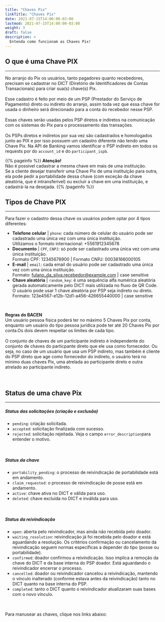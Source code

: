 ```yaml
---
title: "Chaves Pix"
linkTitle: "Chaves Pix"
date: 2021-07-15T14:00:00-03:00
lastmod: 2021-07-15T14:00:00-03:00
weight: 3
draft: false
description: >
  Entenda como funcionam as Chaves Pix!
---
```


## O que é uma Chave PIX
---

No arranjo do Pix os usuários, tanto pagadores quanto recebedores, precisam se cadastrar no DICT (Diretório de Identificadores de Contas Transacionais) para criar sua(s) chave(s) Pix. 
<br><br>
Esse cadastro é feito por meio de um PSP (Prestador do Serviço de Pagamento)  direto ou indireto do arranjo, assim toda vez que essa chave for usada o dinheiro será direcionado para a conta do recebedor nesse PSP.
<br><br>
Essas chaves serão usadas pelos PSP diretos e indiretos na comunicação com os sistemas do Pix para o processamento das transações. 
<br><br>
Os PSPs diretos e indiretos por sua vez são cadastrados e homologados junto ao PIX e por isso possuem um cadastro diferente não tendo uma Chave Pix. Na API de Banking vamos identificar o PSP indireto em todos os requests por do `account_id` e do  `participant_ispb`.
<br> 

{{% pageinfo %}}
**Atenção!**<br>Não é possível cadastrar a mesma chave em mais de uma instituição. <br>Se a cliente desejar transferir uma Chave Pix de uma instituição para outra, ela pode pedir a portabilidade dessa chave (com exceção da chave aleatória, que é intransferível) ou excluir a chave em uma instituição, e cadastrá-la na desejada.
{{% /pageinfo %}}
<br>

## Tipos de Chave PIX
---

Para fazer o cadastro dessa chave os usuários podem optar por 4 tipos diferentes:<br>
- **Telefone celular** |  `phone`: cada número de celular do usuário pode ser cadastrado uma única vez com uma única instituição.<br>Utilizamos o formato internacional: +5561912345678
- **Documento** | `CPF`, `CNPJ`: só pode ser cadastrado uma única vez com uma única instituição.<br>Formato CPF: 12345678900 | Formato CNPJ: 00038166000105
- **E-mail** | `email`: cada email do usuário pode ser cadastrado uma única vez com uma única instituição.<br>Formato: fulano_da_silva.recebedor@example.com | case sensitive
- **Chave aleatória** | `random_key`: é uma sequência alfa numérica aleatória gerada automaticamente pelo DICT mais utilizada no fluxo de QR Code. O usuário pode usar 1 chave aleatória por PSP seja indireto ou direto.<br>Formato: 123e4567-e12b-12d1-a456-426655440000 | case sensitive<br>
<br>

**Regras do BACEN**<br>
Um usuário pessoa física poderá ter no máximo 5 Chaves Pix por conta, enquanto um usuário do tipo pessoa jurídica pode ter até 20 Chaves Pix por conta.Os dois devem respeitar os limites de cada tipo.
<br><br>
O conjunto de chaves de um participante indireto é independente do conjunto de chaves do particpante direto que ele usa como fornecedor. Ou seja, no caso de um usuário que usa um PSP indireto, mas também é cliente do PSP direto que age como fornecedor do indireto, o usuário terá no mínimo duas chaves Pix, uma atrelada ao participante direto e outra atrelado ao participante indireto. 
<br> <br> <br>

## Status de uma chave Pix
---

##### Status das solicitações (criação e exclusão)

- `pending`: criação solicitada.
- `accepted`: solicitação finalizada com sucesso.
- `rejected`: solicitação rejeitada. Veja o campo `error_description`para entender o motivo. 

<br>  

##### Status da chave

- `portability_pending`: o processo de reivindicação de portabilidade está em andamento. 
- `claim_requested`: o processo de reivindicação de posse está em andamento. 
- `active`: chave ativa no DICT e válida para uso.
- `deleted`: chave excluída no DICT e inválida para uso. 

<br> 


##### Status da reivindicação

- `open`: aberta pelo reivindicador, mas ainda não recebida pelo doador.
- `waiting_resolution`: reivindicação já foi recebida pelo doador e está aguardando a resolução. Os critérios confirmação ou cancelamento da reivindicação seguem normas específicas a depender do tipo (posse ou portabilidade).
- `confirmed`: doador confirmou a reivindicação. Isso implica a remoção da chave do DICT e da base interna do PSP doador. Está aguardando o reivindicador encerrar o processo.
- `cancelled`: doador ou reivindicador cancelou a reivindicação, mantendo o vínculo inalterado (conforme estava antes da reivindicação) tanto no DICT quanto na base interna do PSP.
- `completed`: tanto o DICT quanto o reivindicador atualizaram suas bases com o novo vínculo.
<br> <br> <br>

Para manusear as chaves, clique nos links abaixo:

